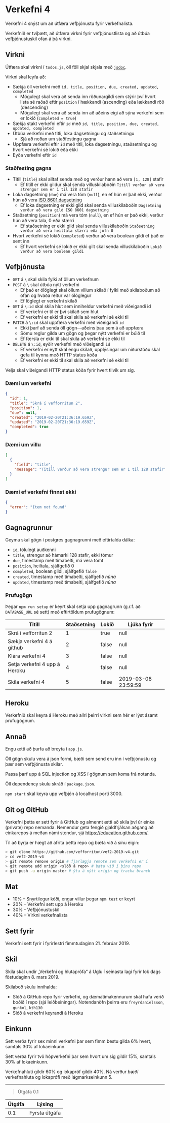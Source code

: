 # Verkefni 4

Verkefni 4 snýst um að útfæra vefþjónustu fyrir verkefnalista.

Verkefnið er tvíþætt, að útfæra virkni fyrir vefþjónustlista og að útbúa vefþjónustuskil ofan á þá virkni.

## Virkni

Útfæra skal virkni í `todos.js`, öll föll skjal skjala með [`jsdoc`](https://github.com/vefforritun/vef2-2019/blob/master/fyrirlestrar/02/02.1.modules.md#skj%C3%B6lun-eininga).

Virkni skal leyfa að:

* Sækja öll verkefni með `id, title, position, due, created, updated, completed`
  * Mögulegt skal vera að senda inn röðunargildi sem stýrir því hvort lista sé raðað eftir `position` í hækkandi (ascending) eða lækkandi röð (descending)
  * Mögulegt skal vera að senda inn að aðeins eigi að sýna verkefni sem er lokið (`completed = true`)
* Sækja stakt verkefni eftir `id` með `id, title, position, due, created, updated, completed`
* Útbúa verkefni með titli, loka dagsetningu og staðsetningu
  * Sjá að neðan um staðfestingu gagna
* Uppfæra verkefni eftir `id` með titli, loka dagsetningu, staðsetningu og hvort verkefni sé lokið eða ekki
* Eyða verkefni eftir `id`

### Staðfesting gagna

* Titill (`title`) skal alltaf senda með og verður hann að vera `[1, 128]` stafir
  * Ef titill er ekki gildur skal senda villuskilaboðin `Titill verður að vera strengur sem er 1 til 128 stafir`
* Loka dagsetning (`due`) má vera tóm (`null`), en ef hún er það ekki, verður hún að vera [ISO 8601 dagsetning](https://en.wikipedia.org/wiki/ISO_8601)
  * Ef loka dagsetning er ekki gild skal senda villuskilaboðin `Dagsetning verður að vera gild ISO 8601 dagsetning`
* Staðsetning (`position`) má vera tóm (`null`), en ef hún er það ekki, verður hún að vera tala, 0 eða stærri
  * Ef staðsetning er ekki gild skal senda villuskilaboðin `Staðsetning verður að vera heiltala stærri eða jöfn 0`
* Hvort verkefni sé lokið (`completed`) verður að vera boolean gildi ef það er sent inn
  * Ef hvort verkefni sé lokið er ekki gilt skal senda villuskilaboðin `Lokið verður að vera boolean gildi`

## Vefþjónusta

* `GET` á `\` skal skila fylki af öllum verkefnum
* `POST` á `\` skal útbúa nýtt verkefni
  * Ef það er ólöglegt skal öllum villum skilað í fylki með skilaboðum að ofan og hvaða reitur var ólöglegur
  * Ef löglegt er verkefni skilað
* `GET` á `\:id` skal skila hlut sem inniheldur verkefni með viðeigandi id
  * Ef verkefni er til er því skilað sem hlut
  * Ef verkefni er ekki til skal skila að verkefni sé ekki til
* `PATCH` á `\:id` skal uppfæra verkefni með viðeigandi `id`
  * Ekki þarf að senda öll gögn—aðeins þau sem á að uppfæra
  * Sömu reglur gilda um gögn og þegar nýtt verkefni er búið til
  * Ef færsla er ekki til skal skila að verkefni sé ekki til
* `DELETE` á `\:id`, eyðir verkefni með viðeigandi `id`
  * Ef verkefni er eytt skal engu skilað, upplýsingar um niðurstöðu skal gefa til kynna með HTTP status kóða
  * Ef verkefni er ekki til skal skila að verkefni sé ekki til

Velja skal viðeigandi HTTP status kóða fyrir hvert tilvik um sig.

### Dæmi um verkefni

```json
{
  "id": 1,
  "title": "Skrá í vefforritun 2",
  "position": 1,
  "due": null,
  "created": "2019-02-20T21:36:19.659Z",
  "updated": "2019-02-20T21:36:19.659Z",
  "completed": true
}
```

### Dæmi um villu

```json
[
  {
    "field": "title",
    "message": "Titill verður að vera strengur sem er 1 til 128 stafir"
  }
]
```

### Dæmi ef verkefni finnst ekki

```json
{
  "error": "Item not found"
}
```

## Gagnagrunnur

Geyma skal gögn í postgres gagnagrunni með eftirtalda dálka:

* `id`, tölulegt auðkenni
* `title`, strengur að hámarki 128 stafir, ekki tómur
* `due`, timestamp með tímabelti, má vera tómt
* `position`, heiltala, sjálfgefið 0
* `completed`, boolean gildi, sjálfgefið `false`
* `created`, timestamp með tímabelti, sjálfgefið _núna_
* `updated`, timestamp með tímabelti, sjálfgefið _núna_

### Prufugögn

Þegar `npm run setup` er keyrt skal setja upp gagnagrunn (g.r.f. að `DATABASE_URL` sé sett) með eftirtöldum prufugögnum:

Titill | Staðsetning | Lokið | Ljúka fyrir
-------|-------------|-------|---------
Skrá í vefforritun 2 | 1 | true | null
Sækja verkefni 4 á github | 2 | false | null
Klára verkefni 4 | 3 | false | null
Setja verkefni 4 upp á Heroku | 4 | false | null
Skila verkefni 4 | 5 | false | 2019-03-08 23:59:59

## Heroku

Verkefnið skal keyra á Heroku með allri þeirri virkni sem hér er lýst ásamt prufugögnum.

## Annað

Engu ætti að þurfa að breyta í `app.js`.

Öll gögn skulu vera á json formi, bæði sem send eru inn í vefþjónustu og þær sem vefþjónusta skilar.

Passa þarf upp á SQL injection og XSS í gögnum sem koma frá notanda.

Öll dependency skulu skráð í `package.json`.

`npm start` skal keyra upp vefþjón á localhost porti 3000.

## Git og GitHub

Verkefni þetta er sett fyrir á GitHub og almennt ætti að skila því úr einka (private) repo nemanda. Nemendur geta fengið gjaldfrjálsan aðgang að einkarepos á meðan námi stendur, sjá https://education.github.com/.

Til að byrja er hægt að afrita þetta repo og bæta við á sínu eigin:

```bash
> git clone https://github.com/vefforritun/vef2-2019-v4.git
> cd vef2-2019-v4
> git remote remove origin # fjarlægja remote sem verkefni er í
> git remote add origin <slóð á repo> # bæta við í þínu repo
> git push -u origin master # ýta á nýtt origin og tracka branch
```

## Mat

* 10% – Snyrtilegur kóði, engar villur þegar `npm test` er keyrt
* 20% – Verkefni sett upp á Heroku
* 30% - Vefþjónustuskil
* 40% – Virkni verkefnalista

## Sett fyrir

Verkefni sett fyrir í fyrirlestri fimmtudaginn 21. febrúar 2019.

## Skil

Skila skal undir „Verkefni og hlutaprófa“ á Uglu í seinasta lagi fyrir lok dags föstudaginn 8. mars 2019.

Skilaboð skulu innihalda:

* Slóð á GitHub repo fyrir verkefni, og dæmatímakennurum skal hafa verið boðið í repo (sjá leiðbeiningar). Notendanöfn þeirra eru `freyrdanielsson`, `gunkol`, `kth130`
* Slóð á verkefni keyrandi á Heroku

## Einkunn

Sett verða fyrir sex minni verkefni þar sem fimm bestu gilda 6% hvert, samtals 30% af lokaeinkunn.

Sett verða fyrir tvö hópverkefni þar sem hvort um sig gildir 15%, samtals 30% af lokaeinkunn.

Verkefnahluti gildir 60% og lokapróf gildir 40%. Ná verður *bæði* verkefnahluta og lokaprófi með lágmarkseinkunn 5.

---

> Útgáfa 0.1

| Útgáfa | Lýsing                                    |
|--------|-------------------------------------------|
| 0.1    | Fyrsta útgáfa                             |
